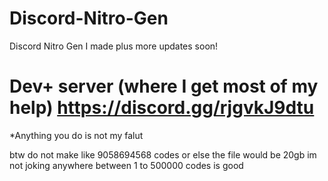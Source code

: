 # Discord-Nitro-Gen
Discord Nitro Gen I made plus more updates soon!
# Dev+ server (where I get most of my help) https://discord.gg/rjgvkJ9dtu

*Anything you do is not my falut

btw do not make like 9058694568 codes or else the file would be 20gb im not joking
anywhere between 1 to 500000 codes is good
